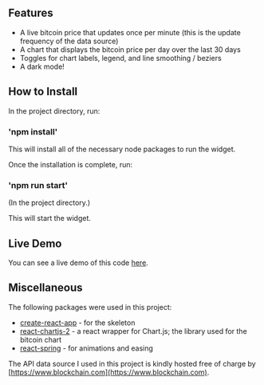 ## Features

* A live bitcoin price that updates once per minute (this is the update frequency of the data source)
* A chart that displays the bitcoin price per day over the last 30 days
* Toggles for chart labels, legend, and line smoothing / beziers
* A dark mode!

## How to Install

In the project directory, run:

### 'npm install'

This will install all of the necessary node packages to run the widget.

Once the installation is complete, run:

### 'npm run start'

(In the project directory.)

This will start the widget.

## Live Demo

You can see a live demo of this code [here](https://alexdeakin.dev/bitcoin-widget-demo/).

## Miscellaneous

The following packages were used in this project:

* [create-react-app](https://github.com/facebook/create-react-app) - for the skeleton
*  [react-chartjs-2](https://github.com/jerairrest/react-chartjs-2) - a react wrapper for Chart.js; the library used for the bitcoin chart
* [react-spring](https://github.com/react-spring/react-spring) - for animations and easing

The API data source I used in this project is kindly hosted free of charge by [https://www.blockchain.com](https://www.blockchain.com).
